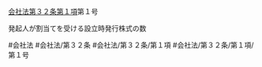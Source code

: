 [会社法第３２条第１項](会社法＿＿＿＿第３２条第１項)第１号

発起人が割当てを受ける設立時発行株式の数


#会社法
#会社法/第３２条
#会社法/第３２条/第１項
#会社法/第３２条/第１項/第１号
